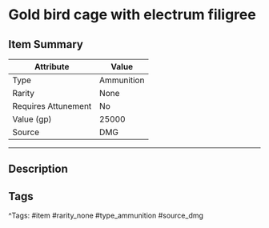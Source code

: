 # Gold bird cage with electrum filigree

## Item Summary

| Attribute            | Value                        |
|----------------------|------------------------------|
| Type                 | Ammunition |
| Rarity               | None             |
| Requires Attunement  | No                |
| Value (gp)           | 25000    |
| Source               | DMG |

---

## Description



## Tags

^Tags: #item #rarity_none #type_ammunition #source_dmg